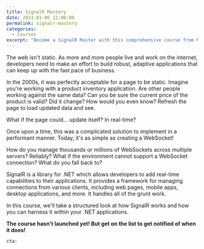```yaml
---
title: SignalR Mastery
date: 2021-01-06 12:00:00
permalink: signalr-mastery
categories:
  - Courses
excerpt: "Become a SignalR Master with this comprehensive course from Microsoft MVP, Kevin Griffin."
---
```


The web isn't static.  As more and more people live and work on the internet, developers need to make an effort to build robust, adaptive applications that can keep up with the fast pace of business.

In the 2000s, it was perfectly acceptable for a page to be static.  Imagine you're working with a product inventory application.  Are other people working against the same data?  Can you be sure the current price of the product is valid?  Did it change?  How would you even know?  Refresh the page to load updated data and see. 

What if the page could... update itself?  In real-time?  

Once upon a time, this was a complicated solution to implement in a performant manner.  Today, it's as simple as creating a WebSocket! 

How do you manage thousands or millions of WebSockets across multiple servers?  Reliably?  What if the environment cannot support a WebSocket connection?  What do you fall back to?

SignalR is a library for .NET which allows developers to add real-time capabilities to their applications.  It provides a framework for managing connections from various clients, including web pages, mobile apps, desktop applications, and more.  It handles all of the grunt work.

In this course, we'll take a structured look at how SignalR works and how you can harness it within your .NET applications.  

**The course hasn't launched yet!  But get on the list to get notified of when it does!**

`cta:`